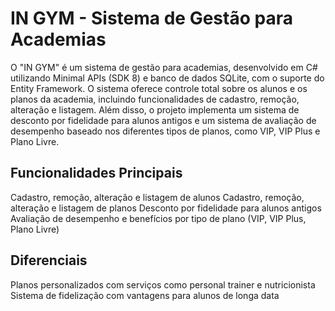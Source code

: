 <h1>IN GYM - Sistema de Gestão para Academias</h1>
O "IN GYM" é um sistema de gestão para academias, desenvolvido em C# utilizando Minimal APIs (SDK 8) e banco de dados SQLite, com o suporte do Entity Framework. O sistema oferece controle total sobre os alunos e os planos da academia, incluindo funcionalidades de cadastro, remoção, alteração e listagem. Além disso, o projeto implementa um sistema de desconto por fidelidade para alunos antigos e um sistema de avaliação de desempenho baseado nos diferentes tipos de planos, como VIP, VIP Plus e Plano Livre.

<h2>Funcionalidades Principais</h2> 

Cadastro, remoção, alteração e listagem de alunos
Cadastro, remoção, alteração e listagem de planos
Desconto por fidelidade para alunos antigos
Avaliação de desempenho e benefícios por tipo de plano (VIP, VIP Plus, Plano Livre)

<h2>Diferenciais</h2>

Planos personalizados com serviços como personal trainer e nutricionista
Sistema de fidelização com vantagens para alunos de longa data
